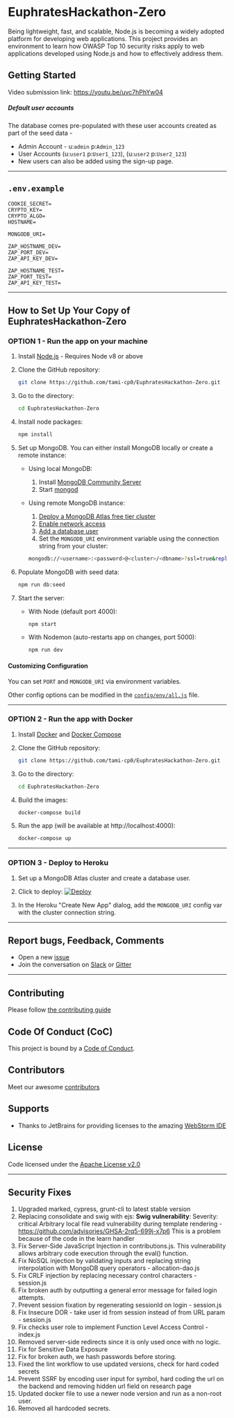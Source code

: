 # EuphratesHackathon-Zero

Being lightweight, fast, and scalable, Node.js is becoming a widely adopted platform for developing web applications. This project provides an environment to learn how OWASP Top 10 security risks apply to web applications developed using Node.js and how to effectively address them.

## Getting Started

Video submission link: https://youtu.be/uvc7hPhYw04

##### Default user accounts

The database comes pre-populated with these user accounts created as part of the seed data -

- Admin Account - u:`admin` p:`Admin_123`
- User Accounts (u:`user1` p:`User1_123`), (u:`user2` p:`User2_123`)
- New users can also be added using the sign-up page.

---

## `.env.example`

```
COOKIE_SECRET=
CRYPTO_KEY=
CRYPTO_ALGO=
HOSTNAME=

MONGODB_URI=

ZAP_HOSTNAME_DEV=
ZAP_PORT_DEV=
ZAP_API_KEY_DEV=

ZAP_HOSTNAME_TEST=
ZAP_PORT_TEST=
ZAP_API_KEY_TEST=
```

---

## How to Set Up Your Copy of EuphratesHackathon-Zero

### OPTION 1 - Run the app on your machine

1. Install [Node.js](http://nodejs.org/) - Requires Node v8 or above

2. Clone the GitHub repository:

   ```bash
   git clone https://github.com/tami-cp0/EuphratesHackathon-Zero.git
   ```

3. Go to the directory:

   ```bash
   cd EuphratesHackathon-Zero
   ```

4. Install node packages:

   ```bash
   npm install
   ```

5. Set up MongoDB. You can either install MongoDB locally or create a remote instance:

   - Using local MongoDB:

     1. Install [MongoDB Community Server](https://docs.mongodb.com/manual/administration/install-community/)
     2. Start [mongod](http://docs.mongodb.org/manual/reference/program/mongod/#bin.mongod)

   - Using remote MongoDB instance:
     1. [Deploy a MongoDB Atlas free tier cluster](https://docs.atlas.mongodb.com/tutorial/deploy-free-tier-cluster/)
     2. [Enable network access](https://docs.atlas.mongodb.com/security/add-ip-address-to-list/)
     3. [Add a database user](https://docs.atlas.mongodb.com/tutorial/create-mongodb-user-for-cluster/)
     4. Set the `MONGODB_URI` environment variable using the connection string from your cluster:
     ```bash
     mongodb://<username>:<password>@<cluster>/<dbname>?ssl=true&replicaSet=<rsname>&authSource=admin&retryWrites=true&w=majority
     ```

6. Populate MongoDB with seed data:

   ```bash
   npm run db:seed
   ```

7. Start the server:
   - With Node (default port 4000):
     ```bash
     npm start
     ```
   - With Nodemon (auto-restarts app on changes, port 5000):
     ```bash
     npm run dev
     ```

#### Customizing Configuration

You can set `PORT` and `MONGODB_URI` via environment variables.

Other config options can be modified in the [`config/env/all.js`](https://github.com/tami-cp0/EuphratesHackathon-Zero/blob/master/config/env/all.js) file.

---

### OPTION 2 - Run the app with Docker

1. Install [Docker](https://docs.docker.com/installation/) and [Docker Compose](https://docs.docker.com/compose/install/)

2. Clone the GitHub repository:

   ```bash
   git clone https://github.com/tami-cp0/EuphratesHackathon-Zero.git
   ```

3. Go to the directory:

   ```bash
   cd EuphratesHackathon-Zero
   ```

4. Build the images:

   ```bash
   docker-compose build
   ```

5. Run the app (will be available at http://localhost:4000):
   ```bash
   docker-compose up
   ```

---

### OPTION 3 - Deploy to Heroku

1. Set up a MongoDB Atlas cluster and create a database user.

2. Click to deploy:
   [![Deploy](https://www.herokucdn.com/deploy/button.png)](https://heroku.com/deploy)

3. In the Heroku "Create New App" dialog, add the `MONGODB_URI` config var with the cluster connection string.

---

## Report bugs, Feedback, Comments

- Open a new [issue](https://github.com/tami-cp0/EuphratesHackathon-Zero/issues)
- Join the conversation on [Slack](https://owasp.slack.com/messages/project-nodegoat/) or [Gitter](https://gitter.im/OWASP/NodeGoat)

---

## Contributing

Please follow [the contributing guide](CONTRIBUTING.md)

## Code Of Conduct (CoC)

This project is bound by a [Code of Conduct](CODE_OF_CONDUCT.md).

## Contributors

Meet our awesome [contributors](https://github.com/tami-cp0/EuphratesHackathon-Zero/graphs/contributors)

## Supports

- Thanks to JetBrains for providing licenses to the amazing [WebStorm IDE](https://www.jetbrains.com/webstorm/)

## License

Code licensed under the [Apache License v2.0](http://www.apache.org/licenses/LICENSE-2.0)

---

## Security Fixes

1. Upgraded marked, cypress, grunt-cli to latest stable version
2. Replacing consolidate and swig with ejs:
   **Swig vulnerability**: Severity: critical
   Arbitrary local file read vulnerability during template rendering  - https://github.com/advisories/GHSA-2rq5-699j-x7p6
   This is a problem because of the code in the learn handler
3. Fix Server-Side JavaScript Injection in contributions.js. This vulnerability allows arbitrary code execution through the eval() function.
4. Fix NoSQL injection by validating inputs and replacing string interpolation with MongoDB query operators - allocation-dao.js
5. Fix CRLF injection by replacing necessary control characters - session.js
6. Fix broken auth by outputting a general error message for failed login attempts.
7. Prevent session fixation by regenerating sessionId on login - session.js
8. Fix Insecure DOR - take user id from session instead of from URL param - session.js
9. Fix checks user role to implement Function Level Access Control - index.js
10. Removed server-side redirects since it is only used once with no logic.
11. Fix for Sensitive Data Exposure
12. Fix for broken auth, we hash passwords before storing.
13. Fixed the lint workflow to use updated versions, check for hard coded secrets
14. Prevent SSRF by encoding user input for symbol, hard coding the url on the backend and removing hidden url field on research page
15. Updated docker file to use a newer node version and run as a non-root user.
16. Removed all hardcoded secrets.